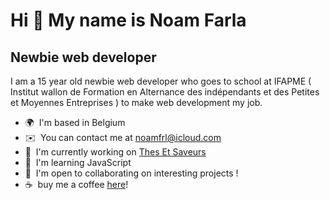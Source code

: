 Hi 👋 My name is Noam Farla
===========================

Newbie web developer
--------------------

I am a 15 year old newbie web developer who goes to school at IFAPME ( Institut wallon de Formation en Alternance des indépendants et des Petites et Moyennes Entreprises ) to make web development my job.

*   🌍  I'm based in Belgium
*   ✉️  You can contact me at [noamfrl@icloud.com](mailto:noamfrl@icloud.com)
*   🚀  I'm currently working on [Thes Et Saveurs](http://thesetsaveurs.netlify.app)
*   🧠  I'm learning JavaScript
*   🤝  I'm open to collaborating on interesting projects !
*   ☕  buy me a coffee [here](https://www.buymeacoffee.com/noamfarla)!
